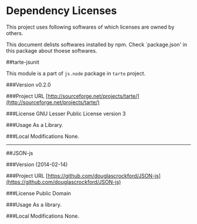 # Dependency Licenses

This project uses following softwares of which licenses are owned by others.

This document delists softwares installed by npm.
Check `package.json' in this package about thoese softwares.

##tarte-jsunit

This module is a part of `js.node` package in `tarte` project.

###Version
v0.2.0

###Project URL
[http://sourceforge.net/projects/tarte/](http://sourceforge.net/projects/tarte/)

###License
GNU Lesser Public License version 3

###Usage
As a Library.

###Local Modifications
None.

---
##JSON-js

###Version
(2014-02-14)

###Project URL
[https://github.com/douglascrockford/JSON-js](https://github.com/douglascrockford/JSON-js)

###License
Public Domain

###Usage
As a library.

###Local Modifications
None.

